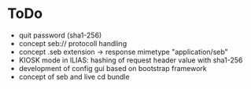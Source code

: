 ToDo
====
* quit password (sha1-256)
* concept seb:// protocoll handling 
* concept .seb extension -> response mimetype "application/seb"
* KIOSK mode in ILIAS: hashing of request header value with sha1-256
* development of config gui based on bootstrap framework
* concept of seb and live cd bundle

